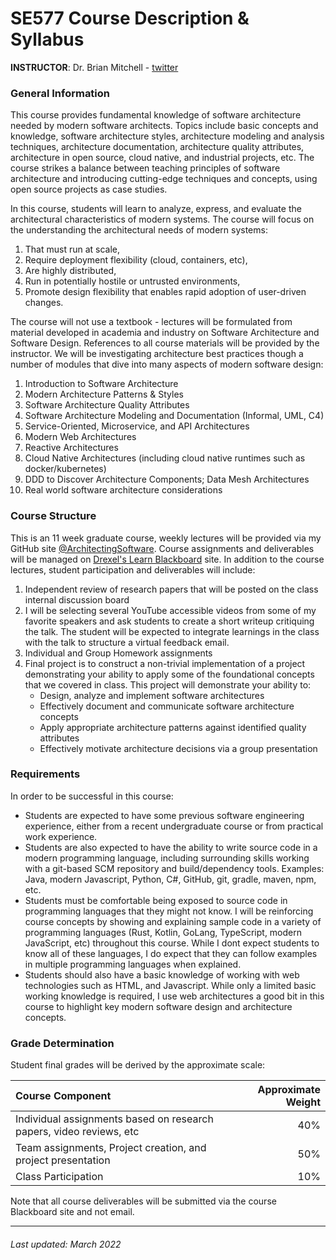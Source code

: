 # SE577 Course Description & Syllabus

**INSTRUCTOR**: Dr. Brian Mitchell - [twitter](https://twitter.com/DrBrianMitchell) 

### General Information
This course provides fundamental knowledge of software architecture needed by modern software architects. Topics include basic concepts and knowledge, software architecture styles, architecture modeling and analysis techniques, architecture documentation, architecture quality attributes, architecture in open source, cloud native, and industrial projects, etc. The course strikes a balance between teaching principles of software architecture and introducing cutting-edge techniques and concepts, using open source projects as case studies. 

In this course, students will learn to analyze, express, and evaluate the architectural characteristics of modern systems. The course will focus on the understanding the architectural needs of modern systems:

1. That must run at scale, 
2. Require deployment flexibility (cloud, containers, etc), 
3. Are highly distributed,
4. Run in potentially hostile or untrusted environments,
5. Promote design flexibility that enables rapid adoption of user-driven changes.

The course will not use a textbook - lectures will be formulated from material developed in academia and industry on Software Architecture and Software Design.  References to all course materials will be provided by the instructor. We will be investigating architecture best practices though a number of modules that dive into many aspects of modern software design:

1. Introduction to Software Architecture
2. Modern Architecture Patterns & Styles 
3. Software Architecture Quality Attributes
4. Software Architecture Modeling and Documentation (Informal, UML, C4)
5. Service-Oriented, Microservice, and API Architectures 
6. Modern Web Architectures
7. Reactive Architectures
8. Cloud Native Architectures (including cloud native runtimes such as docker/kubernetes)
9.  DDD to Discover Architecture Components; Data Mesh Architectures
10. Real world software architecture considerations

### Course Structure

This is an 11 week graduate course, weekly lectures will be provided via my GitHub site [@ArchitectingSoftware](https://github.com/ArchitectingSoftware). Course assignments and deliverables will be managed on [Drexel's Learn Blackboard](https://learn.dcollege.net) site.  In addition to the course lectures, student participation and deliverables will include:

1. Independent review of research papers that will be posted on the class internal discussion board
2. I will be selecting several YouTube accessible videos from some of my favorite speakers and ask students to create a short writeup critiquing the talk.  The student will be expected to integrate learnings in the class with the talk to structure a virtual feedback email.
3. Individual and Group Homework assignments  
4. Final project is to construct a non-trivial implementation of a project demonstrating your ability to apply some of the foundational concepts that we covered in class. This project will demonstrate your ability to:
   * Design, analyze and implement software architectures 
   * Effectively document and communicate software architecture concepts
   * Apply appropriate architecture patterns against identified quality attributes
   * Effectively motivate architecture decisions via a group presentation

### Requirements 
In order to be successful in this course:

* Students are expected to have some previous software engineering experience, either from a recent undergraduate course or from practical work experience. 
* Students are also expected to have the ability to write source code in a modern programming language, including surrounding skills working with a git-based SCM repository and build/dependency tools. Examples:  Java, modern Javascript, Python, C#, GitHub, git, gradle, maven, npm, etc.
* Students must be comfortable being exposed to source code in programming languages that they might not know.  I will be reinforcing course concepts by showing and explaining sample code in a variety of programming languages (Rust, Kotlin, GoLang, TypeScript, modern JavaScript, etc) throughout this course.  While I dont expect students to know all of these languages, I do expect that they can follow examples in multiple programming languages when explained. 
* Students should also have a basic  knowledge of working with web technologies such as HTML, and Javascript. While only a limited basic working knowledge is required, I use web architectures a good bit in this course to highlight key modern software design and architecture concepts.

### Grade Determination
Student final grades will be derived by the approximate scale:

| Course Component | Approximate Weight |
| :--------------- | -----------------: |
| Individual assignments based on research papers, video reviews, etc | 40%|
| Team assignments, Project creation, and project presentation  | 50% |
| Class Participation | 10% |

Note that all course deliverables will be submitted via the course Blackboard site and not email. 

***
###### Last updated: March 2022